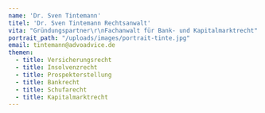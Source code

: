 ```yaml
---
name: 'Dr. Sven Tintemann'
titel: 'Dr. Sven Tintemann Rechtsanwalt'
vita: "Gründungspartner\r\nFachanwalt für Bank- und Kapitalmarktrecht"
portrait_path: "/uploads/images/portrait-tinte.jpg"
email: tintemann@advoadvice.de
themen:
  - title: Versicherungsrecht
  - title: Insolvenzrecht
  - title: Prospekterstellung
  - title: Bankrecht
  - title: Schufarecht
  - title: Kapitalmarktrecht
---
```

